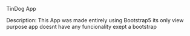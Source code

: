 TinDog App

Description:
This App was made entirely using Bootstrap5 its only view purpose app doesnt have any funcionality exept a bootstrap
